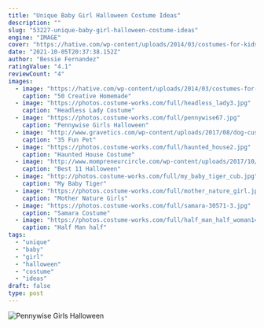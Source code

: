 ```yaml
---
title: "Unique Baby Girl Halloween Costume Ideas"
description: ""
slug: "53227-unique-baby-girl-halloween-costume-ideas"
engine: "IMAGE"
cover: "https://hative.com/wp-content/uploads/2014/03/costumes-for-kids/47-little-girl-pocahontas-costume.jpg"
date: "2021-10-05T20:37:38.152Z"
author: "Bessie Fernandez"
ratingValue: "4.1"
reviewCount: "4"
images:
  - image: "https://hative.com/wp-content/uploads/2014/03/costumes-for-kids/47-little-girl-pocahontas-costume.jpg"
    caption: "50 Creative Homemade"
  - image: "https://photos.costume-works.com/full/headless_lady3.jpg"
    caption: "Headless Lady Costume"
  - image: "https://photos.costume-works.com/full/pennywise67.jpg"
    caption: "Pennywise Girls Halloween"
  - image: "http://www.gravetics.com/wp-content/uploads/2017/08/dog-custumes-halloween.jpg"
    caption: "35 Fun Pet"
  - image: "https://photos.costume-works.com/full/haunted_house2.jpg"
    caption: "Haunted House Costume"
  - image: "http://www.mompreneurcircle.com/wp-content/uploads/2017/10/Haloween-Costume-Ideas4.jpg"
    caption: "Best 11 Halloween"
  - image: "http://photos.costume-works.com/full/my_baby_tiger_cub.jpg"
    caption: "My Baby Tiger"
  - image: "https://photos.costume-works.com/full/mother_nature_girl.jpg"
    caption: "Mother Nature Girls"
  - image: "https://photos.costume-works.com/full/samara-30571-3.jpg"
    caption: "Samara Costume"
  - image: "https://photos.costume-works.com/full/half_man_half_woman14.jpg"
    caption: "Half Man half"
tags:
  - "unique"
  - "baby"
  - "girl"
  - "halloween"
  - "costume"
  - "ideas"
draft: false
type: post
---
```



![Pennywise Girls Halloween](https://photos.costume-works.com/full/pennywise67.jpg "Pennywise Girls Halloween")


<!--inArticleAds-->

<!--galleryOne-->


<!--inArticleAds-->

<!--galleryTwo-->


<!--galleryThree-->

